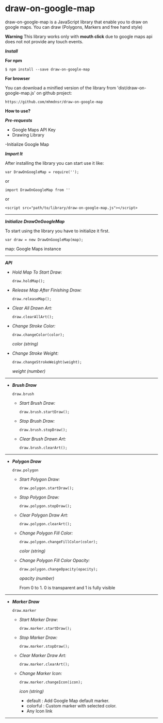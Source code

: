 # draw-on-google-map
draw-on-google-map is a JavaScript library that enable you to draw on google maps. You can draw (Polygons, Markers and free hand style)

****Warning****
This library works only with **mouth click** due to google maps api does not not provide any touch events.

****_Install_**** 

**For npm**

`$ npm install --save draw-on-google-map`

**For browser**

You can download a minified version of the library from 'dist/draw-on-google-map.js' on github project: 

`https://github.com/mhmdnsr/draw-on-google-map`

****How to use?****

**_Pre-requests_**

- Google Maps API Key
- Drawing Library

-Initialize Google Map

**_Import It_**

After installing the library you can start use it like:

    var DrawOnGoogleMap = require('');

or 

    import DrawOnGoogleMap from ''

or

    <script src="path/to/library/draw-on-google-map.js"></script>

---

**_Initialize DrawOnGoogleMap_**

To start using the library you have to initialize it first.

    var draw = new DrawOnGoogleMap(map);

map: Google Maps instance

---

***API***

- _Hold Map To Start Draw:_

      draw.holdMap();

- _Release Map After Finishing Draw:_

      draw.releaseMap();

- _Clear All Drawn Art:_

      draw.clearAllArt();

- _Change Stroke Color:_

      draw.changeColor(color);

    _color (string)_

- _Change Stroke Weight:_

      draw.changeStrokeWeight(weight);
      
   _weight (number)_
   
---
      
- **_Brush Draw_**
            
      draw.brush
    - _Start Brush Draw:_
         
          draw.brush.startDraw();
         
    - _Stop Brush Draw:_
    
          draw.brush.stopDraw();
          
    - _Clear Brush Drawn Art:_

          draw.brush.clearArt();
          
---

- **_Polygon Draw_**
    
      draw.polygon
    - _Start Polygon Draw:_
    
          draw.polygon.startDraw();
         
    - _Stop Polygon Draw:_
    
          draw.polygon.stopDraw();
          
    - _Clear Polygon Draw Art:_
    
          draw.polygon.clearArt();
          
    - _Change Polygon Fill Color:_
        
          draw.polygon.changeFillColor(color);
          
        _color (string)_
              
    - _Change Polygon Fill Color Opacity:_
    
          draw.polygon.changeOpacity(opacity);
          
        _opacity (number)_
        
        From 0 to 1. 0 is transparent and 1 is fully visible

---
      
- **_Marker Draw_**
    
      draw.marker
    - _Start Marker Draw:_
    
          draw.marker.startDraw();
         
    - _Stop Marker Draw:_
    
          draw.marker.stopDraw();
          
    - _Clear Marker Draw Art:_
    
          draw.marker.clearArt();
          
    - _Change Marker Icon:_ 
    
          draw.marker.changeIcon(icon);
          
      _icon (string)_
      - default : Add Google Map default marker.
      - colorful : Custom marker with selected color.
      - Any Icon link
      
      
---

